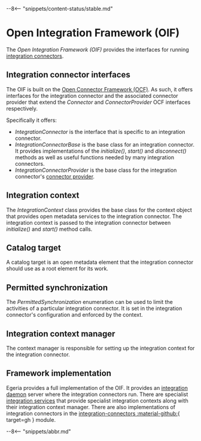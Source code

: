 <!-- SPDX-License-Identifier: CC-BY-4.0 -->
<!-- Copyright Contributors to the ODPi Egeria project 2020. -->

--8<-- "snippets/content-status/stable.md"

# Open Integration Framework (OIF)

The *Open Integration Framework (OIF)* provides the interfaces for running [integration connectors](/concepts/integration-connector).

## Integration connector interfaces

The OIF is built on the [Open Connector Framework (OCF)](/frameworks/ocf/overview).  As such, it offers interfaces for the integration connector and the associated connector provider that extend the *Connector* and *ConnectorProvider* OCF interfaces respectively.

Specifically it offers:

* *IntegrationConnector* is the interface that is specific to an integration connector.
* *IntegrationConnectorBase* is the base class for an integration connector.  It provides implementations of the *initialize()*, *start()* and *disconnect()* methods as well as useful functions needed by many integration connectors.
* *IntegrationConnectorProvider* is the base class for the integration connector's [connector provider](/concepts/connector-provider).

## Integration context

The *IntegrationContext* class provides the base class for the context object that provides open metadata services to the integration connector.  The integration context is passed to the integration connector between *initialize()* and *start()* method calls.

## Catalog target

A catalog target is an open metadata element that the integration connector should use as a root element for its work.

## Permitted synchronization

The *PermittedSynchronization* enumeration can be used to limit the activities of a particular integration connector.  It is set in the integration connector's configuration and enforced by the context.

## Integration context manager

The context manager is responsible for setting up the integration context for the integration connector.

## Framework implementation

Egeria provides a full implementation of the OIF. It provides an [integration daemon](/concepts/integration-daemon) server where the integration connectors run.  There are specialist [integration services](/services/omis) that provide specialist integration contexts along with their integration context manager.
There are also implementations of integration connectors in the [integration-connectors :material-github:](https://github.com/odpi/egeria/tree/main/open-metadata-implementation/adapters/open-connectors/integration-connectors){ target=gh } module.

--8<-- "snippets/abbr.md"

